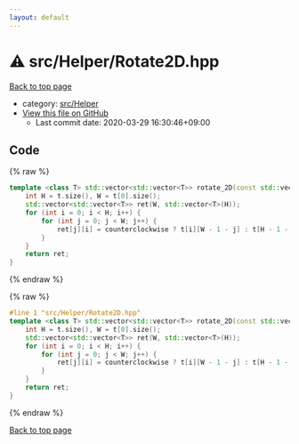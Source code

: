 ```yaml
---
layout: default
---
```


<!-- mathjax config similar to math.stackexchange -->
<script type="text/javascript" async
  src="https://cdnjs.cloudflare.com/ajax/libs/mathjax/2.7.5/MathJax.js?config=TeX-MML-AM_CHTML">
</script>
<script type="text/x-mathjax-config">
  MathJax.Hub.Config({
    TeX: { equationNumbers: { autoNumber: "AMS" }},
    tex2jax: {
      inlineMath: [ ['$','$'] ],
      processEscapes: true
    },
    "HTML-CSS": { matchFontHeight: false },
    displayAlign: "left",
    displayIndent: "2em"
  });
</script>

<script type="text/javascript" src="https://cdnjs.cloudflare.com/ajax/libs/jquery/3.4.1/jquery.min.js"></script>
<script src="https://cdn.jsdelivr.net/npm/jquery-balloon-js@1.1.2/jquery.balloon.min.js" integrity="sha256-ZEYs9VrgAeNuPvs15E39OsyOJaIkXEEt10fzxJ20+2I=" crossorigin="anonymous"></script>
<script type="text/javascript" src="../../../assets/js/copy-button.js"></script>
<link rel="stylesheet" href="../../../assets/css/copy-button.css" />


# :warning: src/Helper/Rotate2D.hpp

<a href="../../../index.html">Back to top page</a>

* category: <a href="../../../index.html#1b49b634354b8edb1dc8ef8a73014950">src/Helper</a>
* <a href="{{ site.github.repository_url }}/blob/master/src/Helper/Rotate2D.hpp">View this file on GitHub</a>
    - Last commit date: 2020-03-29 16:30:46+09:00




## Code

<a id="unbundled"></a>
{% raw %}
```cpp
template <class T> std::vector<std::vector<T>> rotate_2D(const std::vector<std::vector<T>>& t, bool counterclockwise = true) {
    int H = t.size(), W = t[0].size();
    std::vector<std::vector<T>> ret(W, std::vector<T>(H));
    for (int i = 0; i < H; i++) {
        for (int j = 0; j < W; j++) {
            ret[j][i] = counterclockwise ? t[i][W - 1 - j] : t[H - 1 - i][j];
        }
    }
    return ret;
}

```
{% endraw %}

<a id="bundled"></a>
{% raw %}
```cpp
#line 1 "src/Helper/Rotate2D.hpp"
template <class T> std::vector<std::vector<T>> rotate_2D(const std::vector<std::vector<T>>& t, bool counterclockwise = true) {
    int H = t.size(), W = t[0].size();
    std::vector<std::vector<T>> ret(W, std::vector<T>(H));
    for (int i = 0; i < H; i++) {
        for (int j = 0; j < W; j++) {
            ret[j][i] = counterclockwise ? t[i][W - 1 - j] : t[H - 1 - i][j];
        }
    }
    return ret;
}

```
{% endraw %}

<a href="../../../index.html">Back to top page</a>

